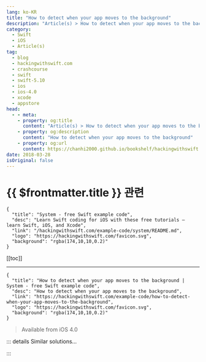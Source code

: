 ```yaml
---
lang: ko-KR
title: "How to detect when your app moves to the background"
description: "Article(s) > How to detect when your app moves to the background"
category:
  - Swift
  - iOS
  - Article(s)
tag: 
  - blog
  - hackingwithswift.com
  - crashcourse
  - swift
  - swift-5.10
  - ios
  - ios-4.0
  - xcode
  - appstore
head:
  - - meta:
    - property: og:title
      content: "Article(s) > How to detect when your app moves to the background"
    - property: og:description
      content: "How to detect when your app moves to the background"
    - property: og:url
      content: https://chanhi2000.github.io/bookshelf/hackingwithswift.com/example-code/how-to-detect-when-your-app-moves-to-the-background.html
date: 2018-03-28
isOriginal: false
---
```


# {{ $frontmatter.title }} 관련

```component VPCard
{
  "title": "System - free Swift example code",
  "desc": "Learn Swift coding for iOS with these free tutorials – learn Swift, iOS, and Xcode",
  "link": "/hackingwithswift.com/example-code/system/README.md",
  "logo": "https://hackingwithswift.com/favicon.svg",
  "background": "rgba(174,10,10,0.2)"
}
```

[[toc]]

---

```component VPCard
{
  "title": "How to detect when your app moves to the background | System - free Swift example code",
  "desc": "How to detect when your app moves to the background",
  "link": "https://hackingwithswift.com/example-code/how-to-detect-when-your-app-moves-to-the-background",
  "logo": "https://hackingwithswift.com/favicon.svg",
  "background": "rgba(174,10,10,0.2)"
}
```

> Available from iOS 4.0

<!-- TODO: 작성 -->

<!-- 
There are two ways to be notified when your app moves to the background: implement the `applicationWillResignActive()` method in your app delegate, or register for the `UIApplication.willResignActiveNotification` notification anywhere in your app. This particular notification is sent as soon as your app loses focus, meaning that it's triggered when the user taps the home button once (to return to the home screen) or double taps the home button (to enter multi-tasking).

If you want to go down the app delegate route, you'll find a stub for `applicationWillResignActive()` already in your <FontIcon icon="fa-brands fa-swift"/>`AppDelegate.swift` file. If you want to look for the notification, use this:

```swift
override func viewDidLoad() {
    super.viewDidLoad()
    let notificationCenter = NotificationCenter.default
    notificationCenter.addObserver(self, selector: #selector(appMovedToBackground), name: UIApplication.willResignActiveNotification, object: nil)
}

@objc func appMovedToBackground() {
    print("App moved to background!")
}
```

-->

::: details Similar solutions…

<!--
/quick-start/swiftui/how-to-detect-when-your-app-moves-to-the-background-or-foreground-with-scenephase">How to detect when your app moves to the background or foreground with scenePhase 
/example-code/system/how-to-run-code-when-your-app-is-terminated">How to run code when your app is terminated 
/example-code/uikit/how-to-localize-your-ios-app">How to localize your iOS app 
/example-code/uikit/how-to-change-your-app-icon-dynamically-with-setalternateiconname">How to change your app icon dynamically with setAlternateIconName() 
/example-code/location/how-to-read-the-users-location-while-your-app-is-in-the-background">How to read the user’s location while your app is in the background</a>
-->

:::

